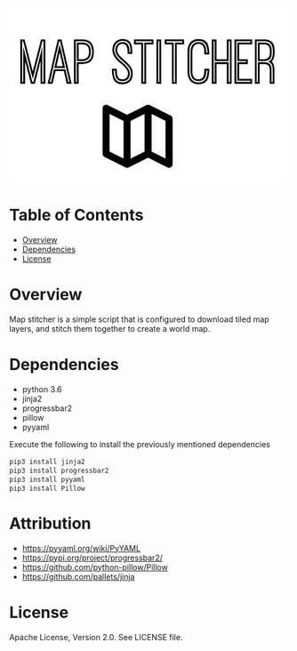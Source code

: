 ![Map Stitcher](./assets/logo.png)

# Table of Contents

- [Overview](#overview)
- [Dependencies](#dependencies)
- [License](#license)

# Overview
Map stitcher is a simple script that is configured to download tiled map layers, and stitch them together to create a world map.

# Dependencies
* python 3.6
* jinja2
* progressbar2
* pillow
* pyyaml

Execute the following to install the previously mentioned dependencies

```
pip3 install jinja2
pip3 install progressbar2
pip3 install pyyaml
pip3 install Pillow
```

# Attribution
* <https://pyyaml.org/wiki/PyYAML>
* <https://pypi.org/project/progressbar2/>
* <https://github.com/python-pillow/Pillow>
* <https://github.com/pallets/jinja>

# License
Apache License, Version 2.0. See LICENSE file.